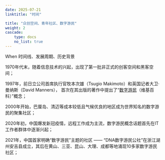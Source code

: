 ```yaml
---
date: 2025-07-21
linktitle: "时间"

title: "众创空间、青年社区、数字游民"
weight: 2
cascade:
    type: docs
    no_list: true
---
```



When 时间线、发展周期、历史背景  

1970年代末，随着信息技术的兴起，出现了第一批非正式的创客空间和黑客空间；

1997年，前日立公司首席执行官牧本次雄（Tsugio Makimoto）和英国记者大卫·曼纳斯（David Manners），
首次在其出版的著作中提出了“[数字游民](https://zh.wikipedia.org/wiki/数字游民)（维基百科）”概念；

2000年开始，巴厘岛、清迈等成本较低且气候优良的地区成为世界知名的数字游民的聚集社区；

2020年初，中国爆发新冠疫情，远程工作成为主流，数字游民概念话题首先在IT工作者群体中逐渐兴起；

2021年，中国首家明确“数字游民”主题的社区 —— “DNA数字游民公社”在浙江湖州安吉县成立，其后在黄山、三亚、昆山、大理、成都等地涌现10多家数字游民社区；






